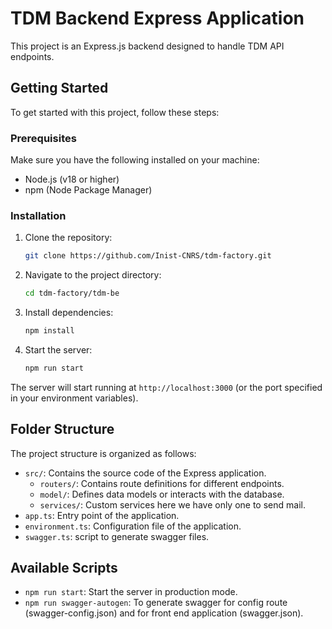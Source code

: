 # TDM Backend Express Application

This project is an Express.js backend designed to handle TDM API endpoints.

## Getting Started

To get started with this project, follow these steps:

### Prerequisites

Make sure you have the following installed on your machine:

- Node.js (v18 or higher)
- npm (Node Package Manager)

### Installation

1. Clone the repository:

   ```bash
   git clone https://github.com/Inist-CNRS/tdm-factory.git
   ```

2. Navigate to the project directory:

   ```bash
   cd tdm-factory/tdm-be
   ```

3. Install dependencies:

   ```bash
   npm install
   ```

4. Start the server:

   ```bash
   npm run start
   ```

The server will start running at `http://localhost:3000` (or the port specified in your environment variables).

## Folder Structure

The project structure is organized as follows:

- `src/`: Contains the source code of the Express application.
  - `routers/`: Contains route definitions for different endpoints.
  - `model/`: Defines data models or interacts with the database.
  - `services/`: Custom services here we have only one to send mail.
- `app.ts`: Entry point of the application.
- `environment.ts`: Configuration file of the application.
- `swagger.ts`: script to generate swagger files.

## Available Scripts

- `npm run start`: Start the server in production mode.
- `npm run swagger-autogen`: To generate swagger for config route (swagger-config.json) and for front end application (swagger.json).